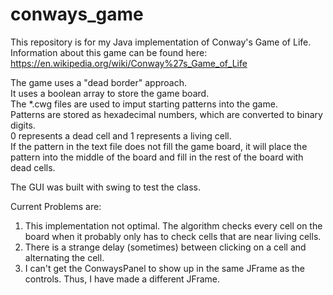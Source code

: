# conways_game

This repository is for my Java implementation of Conway's Game of Life.
Information about this game can be found here:
https://en.wikipedia.org/wiki/Conway%27s_Game_of_Life

The game uses a "dead border" approach.  
It uses a boolean array to store the game board.  
The *.cwg files are used to imput starting patterns into the game.  
Patterns are stored as hexadecimal numbers, which are converted to binary digits.  
0 represents a dead cell and 1 represents a living cell.  
If the pattern in the text file does not fill the game board, it will place the pattern into the middle of the board
and fill in the rest of the board with dead cells.  

The GUI was built with swing to test the class.   
  
Current Problems are:  
1.  This implementation not optimal. The algorithm checks every cell on the board when it probably only has to check cells that are near living cells.  
2.  There is a strange delay (sometimes) between clicking on a cell and alternating the cell.  
3.  I can't get the ConwaysPanel to show up in the same JFrame as the controls. Thus, I have made a different JFrame.  
